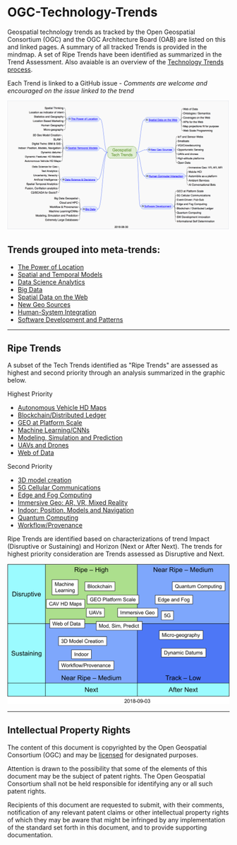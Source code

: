 # OGC-Technology-Trends
Geospatial technology trends as tracked by the Open Geospatial Consortium (OGC) and the OGC Architecture Board (OAB) are listed on this and linked pages. A summary of all tracked Trends is provided in the mindmap.  A set of Ripe Trends have been identified as summarized in the Trend Assessment.  Also avaiable is an overview of the [Technology Trends process](http://www.opengeospatial.org/OGCTechTrends).

Each Trend is linked to a GitHub issue - *Comments are welcome and encouraged on the issue linked to the trend*

![Tech Trends](images/20180830TechTrendsMindMap.png)

## Trends grouped into meta-trends:

   * [The Power of Location](chapter-01.adoc)
   * [Spatial and Temporal Models](chapter-02.adoc)
   * [Data Science Analytics](chapter-04.adoc)
   * [Big Data](chapter-03.adoc)
   * [Spatial Data on the Web](chapter-05.adoc)
   * [New Geo Sources](chapter-06.adoc)
   * [Human-System Integration](chapter-07.adoc)
   * [Software Development and Patterns](chapter-08.adoc)

___________

## Ripe Trends

A subset of the Tech Trends identified as "Ripe Trends" are assessed as highest and second priority through an analysis summarized in the graphic below.

Highest Priority
* [Autonomous Vehicle HD Maps](Trends/AutonomousVehiclesHDMaps.adoc)
* [Blockchain/Distributed Ledger](Trends/BlockchainAnddistributedledger.adoc)
* [GEO at Platform Scale](Trends/GEOAtPlatformScale.adoc)
* [Machine Learning/CNNs](Trends/MachineLearning.adoc)
* [Modeling, Simulation and Prediction](Trends/ModSimPredict.adoc)
* [UAVs and Drones](Trends/UXS.adoc)
* [Web of Data](Trends/WebofData.adoc)

Second Priority
* [3D model creation](Trends/3DModels.adoc)
* [5G Cellular Communications](Trends/5G.adoc)
* [Edge and Fog Computing](Trends/EdgeIntelligenceAndFogComputing.adoc)
* [Immersive Geo: AR, VR, Mixed Reality](Trends/ImmersiveGeo.adoc)
* [Indoor: Position, Models and Navigation](Trends/Indoor.adoc)
* [Quantum Computing](Trends/QuantumComputing.adoc)
* [Workflow/Provenance](Trends/WorkflowAndProvenance.adoc)

Ripe Trends are identified based on characterizations of trend Impact (Disruptive or Sustaining) and Horizon (Next or After Next).  The trends for highest priority consideration are Trends assessed as Disruptive and Next.

![Trend Assessment](images/TrendAssessment.png)
___________


## Intellectual Property Rights

The content of this document is copyrighted by the Open Geospatial Consortium (OGC) and may be [licensed](https://github.com/opengeospatial/er_template/blob/master/LICENSE) for designated purposes.

Attention is drawn to the possibility that some of the elements of this document may be the subject of patent rights. The Open Geospatial Consortium shall not be held responsible for identifying any or all such patent rights.

Recipients of this document are requested to submit, with their comments, notification of any relevant patent claims or other intellectual property rights of which they may be aware that might be infringed by any implementation of the standard set forth in this document, and to provide supporting documentation.
